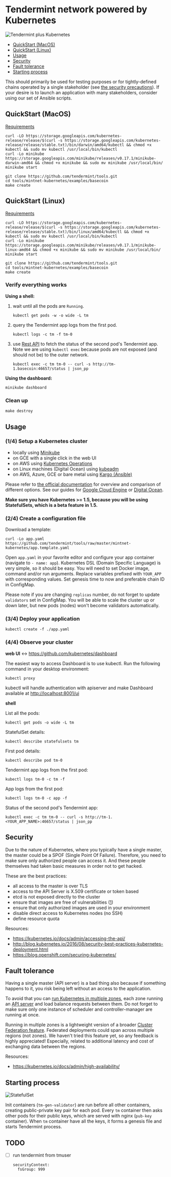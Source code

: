 # Tendermint network powered by Kubernetes

![Tendermint plus Kubernetes](img/t_plus_k.png)

* [QuickStart (MacOS)](#quickstart-macos)
* [QuickStart (Linux)](#quickstart-linux)
* [Usage](#usage)
* [Security](#security)
* [Fault tolerance](#fault-tolerance)
* [Starting process](#starting-process)

This should primarily be used for testing purposes or for tightly-defined
chains operated by a single stakeholder (see [the security
precautions](#security)). If your desire is to launch an application with many
stakeholders, consider using our set of Ansible scripts.

## QuickStart (MacOS)

[Requirements](https://github.com/kubernetes/minikube#requirements)

```
curl -LO https://storage.googleapis.com/kubernetes-release/release/$(curl -s https://storage.googleapis.com/kubernetes-release/release/stable.txt)/bin/darwin/amd64/kubectl && chmod +x kubectl && sudo mv kubectl /usr/local/bin/kubectl
curl -Lo minikube https://storage.googleapis.com/minikube/releases/v0.17.1/minikube-darwin-amd64 && chmod +x minikube && sudo mv minikube /usr/local/bin/
minikube start

git clone https://github.com/tendermint/tools.git
cd tools/mintnet-kubernetes/examples/basecoin
make create
```

## QuickStart (Linux)

[Requirements](https://github.com/kubernetes/minikube#requirements)

```
curl -LO https://storage.googleapis.com/kubernetes-release/release/$(curl -s https://storage.googleapis.com/kubernetes-release/release/stable.txt)/bin/linux/amd64/kubectl && chmod +x kubectl && sudo mv kubectl /usr/local/bin/kubectl
curl -Lo minikube https://storage.googleapis.com/minikube/releases/v0.17.1/minikube-linux-amd64 && chmod +x minikube && sudo mv minikube /usr/local/bin/
minikube start

git clone https://github.com/tendermint/tools.git
cd tools/mintnet-kubernetes/examples/basecoin
make create
```

### Verify everything works

**Using a shell:**

1. wait until all the pods are `Running`.

   ```
   kubectl get pods -w -o wide -L tm
   ```

2. query the Tendermint app logs from the first pod.

   ```
   kubectl logs -c tm -f tm-0
   ```

3. use [Rest API](https://tendermint.com/docs/internals/rpc) to fetch the
   status of the second pod's Tendermint app. Note we are using `kubectl exec`
   because pods are not exposed (and should not be) to the outer network.

   ```
   kubectl exec -c tm tm-0 -- curl -s http://tm-1.basecoin:46657/status | json_pp
   ```

**Using the dashboard:**

```
minikube dashboard
```

### Clean up

```
make destroy
```

## Usage

### (1/4) Setup a Kubernetes cluster

- locally using [Minikube](https://github.com/kubernetes/minikube)
- on GCE with a single click in the web UI
- on AWS using [Kubernetes Operations](https://github.com/kubernetes/kops/blob/master/docs/aws.md)
- on Linux machines (Digital Ocean) using [kubeadm](https://kubernetes.io/docs/getting-started-guides/kubeadm/)
- on AWS, Azure, GCE or bare metal using [Kargo (Ansible)](https://kubernetes.io/docs/getting-started-guides/kargo/)

Please refer to [the official
documentation](https://kubernetes.io/docs/getting-started-guides/) for overview
and comparison of different options. See our guides for [Google Cloud
Engine](docs/SETUP_K8S_ON_GCE.md) or [Digital Ocean](docs/SETUP_K8S_ON_DO.md).

**Make sure you have Kubernetes >= 1.5, because you will be using StatefulSets,
which is a beta feature in 1.5.**

### (2/4) Create a configuration file

Download a template:

```
curl -Lo app.yaml https://github.com/tendermint/tools/raw/master/mintnet-kubernetes/app.template.yaml
```

Open `app.yaml` in your favorite editor and configure your app container
(navigate to `- name: app`). Kubernetes DSL (Domain Specific Language) is very
simple, so it should be easy. You will need to set Docker image, command and/or
run arguments. Replace variables prefixed with `YOUR_APP` with corresponding
values. Set genesis time to now and preferable chain ID in ConfigMap.

Please note if you are changing `replicas` number, do not forget to update
`validators` set in ConfigMap. You will be able to scale the cluster up or down
later, but new pods (nodes) won't become validators automatically.

### (3/4) Deploy your application

```
kubectl create -f ./app.yaml
```

### (4/4) Observe your cluster

**web UI** <-> https://github.com/kubernetes/dashboard

The easiest way to access Dashboard is to use kubectl. Run the following command in your desktop environment:

```
kubectl proxy
```

kubectl will handle authentication with apiserver and make Dashboard available at [http://localhost:8001/ui](http://localhost:8001/ui)

**shell**

List all the pods:

```
kubectl get pods -o wide -L tm
```

StatefulSet details:

```
kubectl describe statefulsets tm
```

First pod details:

```
kubectl describe pod tm-0
```

Tendermint app logs from the first pod:

```
kubectl logs tm-0 -c tm -f
```

App logs from the first pod:

```
kubectl logs tm-0 -c app -f
```

Status of the second pod's Tendermint app:

```
kubectl exec -c tm tm-0 -- curl -s http://tm-1.<YOUR_APP_NAME>:46657/status | json_pp
```

## Security

Due to the nature of Kubernetes, where you typically have a single master, the
master could be a SPOF (Single Point Of Failure). Therefore, you need to make
sure only authorized people can access it. And these people themselves had
taken basic measures in order not to get hacked.

These are the best practices:

- all access to the master is over TLS
- access to the API Server is X.509 certificate or token based
- etcd is not exposed directly to the cluster
- ensure that images are free of vulnerabilities ([1](https://github.com/coreos/clair))
- ensure that only authorized images are used in your environment
- disable direct access to Kubernetes nodes (no SSH)
- define resource quota

Resources:

- https://kubernetes.io/docs/admin/accessing-the-api/
- http://blog.kubernetes.io/2016/08/security-best-practices-kubernetes-deployment.html
- https://blog.openshift.com/securing-kubernetes/

## Fault tolerance

Having a single master (API server) is a bad thing also because if something
happens to it, you risk being left without an access to the application.

To avoid that you can [run Kubernetes in multiple
zones](https://kubernetes.io/docs/admin/multiple-zones/), each zone running an
[API server](https://kubernetes.io/docs/admin/high-availability/) and load
balance requests between them. Do not forget to make sure only one instance of
scheduler and controller-manager are running at once.

Running in multiple zones is a lightweight version of a broader [Cluster
Federation feature](https://kubernetes.io/docs/admin/federation/). Federated
deployments could span across multiple regions (not zones). We haven't tried
this feature yet, so any feedback is highly appreciated! Especially, related to
additional latency and cost of exchanging data between the regions.

Resources:

- https://kubernetes.io/docs/admin/high-availability/

## Starting process

![StatefulSet](img/statefulset.png)

Init containers (`tm-gen-validator`) are run before all other containers,
creating public-private key pair for each pod. Every `tm` container then asks
other pods for their public keys, which are served with nginx (`pub-key`
container). When `tm` container have all the keys, it forms a genesis file and
starts Tendermint process.

## TODO

- [ ] run tendermint from tmuser
  ```
  securityContext:
    fsGroup: 999
  ```
